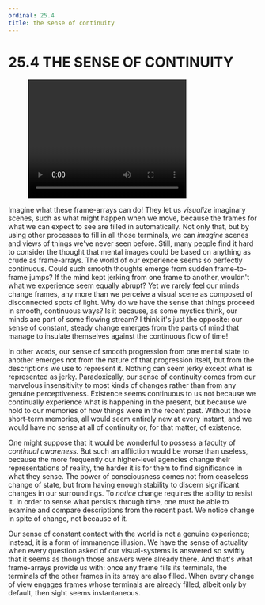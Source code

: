 ```yaml
---
ordinal: 25.4
title: the sense of continuity
---
```


# 25.4 THE SENSE OF CONTINUITY 

<figure><video height="240" width="320"> Your browser does not support the video tag. </video></figure>
<p>Imagine what these frame-arrays can do! They let us <em>visualize</em> imaginary scenes, such as what might happen when we move, because the frames for what we can expect to see are filled in automatically. Not only that, but by using other processes to fill in all those terminals, we can <em>imagine</em> scenes and views of things we've never seen before. Still, many people find it hard to consider the thought that mental images could be based on anything as crude as frame-arrays. The world of our experience seems so perfectly continuous. Could such smooth thoughts emerge from sudden frame-to-frame jumps? If the mind kept jerking from one frame to another, wouldn't what we experience seem equally abrupt? Yet we rarely feel our minds change frames, any more than we perceive a visual scene as composed of disconnected spots of light. Why do we have the sense that things proceed in smooth, continuous ways? Is it because, as some mystics think, our minds are part of some flowing stream? I think it's just the opposite: our sense of constant, steady change emerges from the parts of mind that manage to insulate themselves against the continuous flow of time!</p>
<p>In other words, our sense of smooth progression from one mental state to another emerges not from the nature of that progression itself, but from the descriptions we use to represent it. Nothing can seem jerky except what is represented as jerky. Paradoxically, our sense of continuity comes from our marvelous insensitivity to most kinds of changes rather than from any genuine perceptiveness. Existence seems continuous to us not because we continually experience what is happening in the present, but because we hold to our memories of how things were in the recent past. Without those short-term memories, all would seem entirely new at every instant, and we would have no sense at all of continuity or, for that matter, of existence.</p>
<p>One might suppose that it would be wonderful to possess a faculty of <em>continual awareness.</em> But such an affliction would be worse than useless, because the more frequently our higher-level agencies change their representations of reality, the harder it is for them to find significance in what they sense. The power of consciousness comes not from ceaseless change of state, but from having enough stability to discern significant changes in our surroundings. To <em>notice</em> change requires the ability to resist it. In order to sense what persists through time, one must be able to examine and compare descriptions from the recent past. We notice change in spite of change, not because of it.</p>
<p>Our sense of constant contact with the world is not a genuine experience; instead, it is a form of immanence illusion. We have the sense of actuality when every question asked of our visual-systems is answered so swiftly that it seems as though those answers were already there. And that's what frame-arrays provide us with: once any frame fills its terminals, the terminals of the other frames in its array are also filled. When every change of view engages frames whose terminals are already filled, albeit only by default, then sight seems instantaneous.</p>
